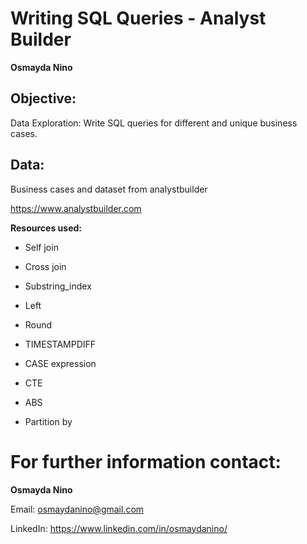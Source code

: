 # Writing SQL Queries - Analyst Builder
**Osmayda Nino**

## Objective: 
Data Exploration: Write SQL queries for different and unique business cases. 

## Data:

Business cases and dataset from analystbuilder

https://www.analystbuilder.com

**Resources used:**

- Self join

- Cross join

- Substring_index

- Left

- Round

- TIMESTAMPDIFF

- CASE expression

- CTE

- ABS

- Partition by

# For further information contact:

**Osmayda Nino**

Email: osmaydanino@gmail.com

LinkedIn: https://www.linkedin.com/in/osmaydanino/





 
